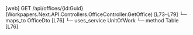 [web] GET /api/offices/{id:Guid}  (Workpapers.Next.API.Controllers.OfficeController.GetOffice)  [L73–L79]
  └─ maps_to OfficeDto [L76]
  └─ uses_service UnitOfWork
    └─ method Table [L76]

